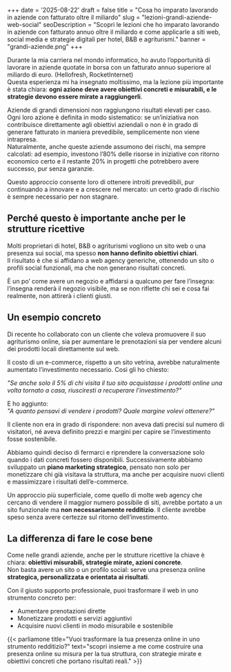+++
date = '2025-08-22'
draft = false
title = "Cosa ho imparato lavorando in aziende con fatturato oltre il miliardo"
slug = "lezioni-grandi-aziende-web-social"
seoDescription = "Scopri le lezioni che ho imparato lavorando in aziende con fatturato annuo oltre il miliardo e come applicarle a siti web, social media e strategie digitali per hotel, B&B e agriturismi."
banner = "grandi-aziende.png"
+++

Durante la mia carriera nel mondo informatico, ho avuto l’opportunità di lavorare in aziende quotate in borsa con un fatturato annuo superiore al miliardo di euro. (Hellofresh, RocketInternet)  
Questa esperienza mi ha insegnato moltissimo, ma la lezione più importante è stata chiara: **ogni azione deve avere obiettivi concreti e misurabili, e le strategie devono essere mirate a raggiungerli**.

Aziende di grandi dimensioni non raggiungono risultati elevati per caso. Ogni loro azione è definita in modo sistematico: se un’iniziativa non contribuisce direttamente agli obiettivi aziendali o non è in grado di generare fatturato in maniera prevedibile, semplicemente non viene intrapresa.  
Naturalmente, anche queste aziende assumono dei rischi, ma sempre calcolati: ad esempio, investono l’80% delle risorse in iniziative con ritorno economico certo e il restante 20% in progetti che potrebbero avere successo, pur senza garanzie.

Questo approccio consente loro di ottenere introiti prevedibili, pur continuando a innovare e a crescere nel mercato: un certo grado di rischio è sempre necessario per non stagnare.

## Perché questo è importante anche per le strutture ricettive

Molti proprietari di hotel, B&B o agriturismi vogliono un sito web o una presenza sui social, ma spesso **non hanno definito obiettivi chiari**.  
Il risultato è che si affidano a web agency generiche, ottenendo un sito o profili social funzionali, ma che non generano risultati concreti.

È un po’ come avere un negozio e affidarsi a qualcuno per fare l’insegna: l’insegna renderà il negozio visibile, ma se non riflette chi sei e cosa fai realmente, non attirerà i clienti giusti.

## Un esempio concreto

Di recente ho collaborato con un cliente che voleva promuovere il suo agriturismo online, sia per aumentare le prenotazioni sia per vendere alcuni dei prodotti locali direttamente sul web.

Il costo di un e-commerce, rispetto a un sito vetrina, avrebbe naturalmente aumentato l’investimento necessario. Così gli ho chiesto:

*"Se anche solo il 5% di chi visita il tuo sito acquistasse i prodotti online una volta tornato a casa, riusciresti a recuperare l’investimento?"*

E ho aggiunto:  
*"A quanto pensavi di vendere i prodotti? Quale margine volevi ottenere?"*

Il cliente non era in grado di rispondere: non aveva dati precisi sul numero di visitatori, né aveva definito prezzi e margini per capire se l’investimento fosse sostenibile.

Abbiamo quindi deciso di fermarci e riprendere la conversazione solo quando i dati concreti fossero disponibili. Successivamente abbiamo sviluppato un **piano marketing strategico**, pensato non solo per monetizzare chi già visitava la struttura, ma anche per acquisire nuovi clienti e massimizzare i risultati dell’e-commerce.

Un approccio più superficiale, come quello di molte web agency che cercano di vendere il maggior numero possibile di siti, avrebbe portato a un sito funzionale ma **non necessariamente redditizio**. Il cliente avrebbe speso senza avere certezze sul ritorno dell’investimento.

## La differenza di fare le cose bene

Come nelle grandi aziende, anche per le strutture ricettive la chiave è chiara: **obiettivi misurabili, strategie mirate, azioni concrete**.  
Non basta avere un sito o un profilo social: serve una presenza online **strategica, personalizzata e orientata ai risultati**.

Con il giusto supporto professionale, puoi trasformare il web in uno strumento concreto per:
- Aumentare prenotazioni dirette
- Monetizzare prodotti e servizi aggiuntivi
- Acquisire nuovi clienti in modo misurabile e sostenibile



{{< parliamone title="Vuoi trasformare la tua presenza online in uno strumento redditizio?" text="scopri insieme a me come costruire una presenza online su misura per la tua struttura, con strategie mirate e obiettivi concreti che portano risultati reali." >}}